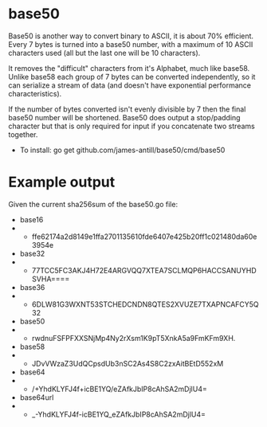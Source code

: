 base50
======

Base50 is another way to convert binary to ASCII, it is about 70% efficient.
Every 7 bytes is turned into a base50 number, with a maximum of 10 ASCII
characters used (all but the last one will be 10 characters).

It removes the "difficult" characters from it's Alphabet,
much like base58. Unlike base58 each group of 7 bytes can be converted
independently, so it can serialize a stream of data (and doesn't have
exponential performance characteristics).

If the number of bytes converted isn't evenly divisible by 7 then the final
base50 number will be shortened. Base50 does output a stop/padding character but
that is only required for input if you concatenate two streams together.

  * To install: go get github.com/james-antill/base50/cmd/base50

Example output
==============

Given the current sha256sum of the base50.go file:

  * base16
  * * ffe62174a2d8149e1ffa2701135610fde6407e425b20ff1c021480da60e3954e
  * base32
  * * 77TCC5FC3AKJ4H72E4ARGVQQ7XTEA7SCLMQP6HACCSANUYHDSVHA====
  * base36
  * * 6DLW81G3WXNT53STCHEDCNDN8QTES2XVUZE7TXAPNCAFCY5Q32
  * base50
  * * rwdnuFSFPFXXSNjMp4Ny2rXsm1K9pT5XnkA5a9FmKFm9XH.
  * base58
  * * JDvVWzaZ3UdQCpsdUb3nSC2As4S8C2zxAitBEtD552xM
  * base64
  * * /+YhdKLYFJ4f+icBE1YQ/eZAfkJbIP8cAhSA2mDjlU4=
  * base64url
  * * _-YhdKLYFJ4f-icBE1YQ_eZAfkJbIP8cAhSA2mDjlU4=

